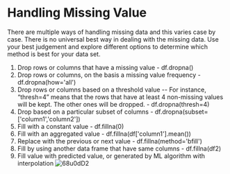 # Handling Missing Value
There are multiple ways of handling missing data and this varies case by case. There is no universal best way in dealing with the missing data. Use your best judgement and explore different options to determine which method is best for your data set.

1. Drop rows or columns that have a missing value - df.dropna()
2. Drop rows or columns, on the basis a missing value frequency - df.dropna(how='all')
3. Drop rows or columns based on a threshold value -- For instance, “thresh=4” means that the rows that have at least 4 non-missing values will be kept. The other ones will be dropped. - df.dropna(thresh=4)
4. Drop based on a particular subset of columns  - df.dropna(subset=['column1','column2'])
5. Fill with a constant value - df.fillna(0)
6. Fill with an aggregated value - df.fillna(df['column1'].mean()) 
7. Replace with the previous or next value  - df.fillna(method='bfill')
8. Fill by using another data frame that have same columns  - df.fillna(df2) 
9. Fill value with predicted value, or generated by ML algorithm with interpolation
![68u0dD2](https://user-images.githubusercontent.com/85899270/216376823-610749af-46ef-48d2-bf8b-2de17869ea1f.png)
